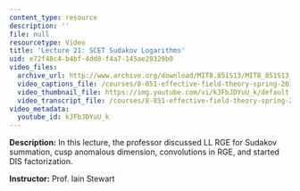 ```yaml
---
content_type: resource
description: ''
file: null
resourcetype: Video
title: 'Lecture 21: SCET Sudakov Logarithms'
uid: e72f48c4-b4bf-4dd8-f4a7-145ae29329b0
video_files:
  archive_url: http://www.archive.org/download/MIT8.851S13/MIT8_851S13_lec21_300k.mp4
  video_captions_file: /courses/8-851-effective-field-theory-spring-2013/854fcfd1db215cc88fdd9b7343de570d_kJFbJDYuU_k.vtt
  video_thumbnail_file: https://img.youtube.com/vi/kJFbJDYuU_k/default.jpg
  video_transcript_file: /courses/8-851-effective-field-theory-spring-2013/d2b8bd4176b2cd98ffc0d1352856e8d6_kJFbJDYuU_k.pdf
video_metadata:
  youtube_id: kJFbJDYuU_k
---
```


**Description:** In this lecture, the professor discussed LL RGE for Sudakov summation, cusp anomalous dimension, convolutions in RGE, and started DIS factorization.

**Instructor:** Prof. Iain Stewart